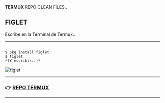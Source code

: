 **TERMUX** REPO CLEAN FILES..

## FIGLET
Escribe en la Terminal de Termux..

<hr>

```

$ pkg install figlet
$ figlet
*(Y escribir..)*

```

![figlet](https://user-images.githubusercontent.com/80227002/111868500-87113780-897a-11eb-832b-66adbd5e56d5.jpeg)
 
<hr>

### :point_right: [REPO TERMUX](https://yanlimeng.github.io/TERMUX)

<hr>
